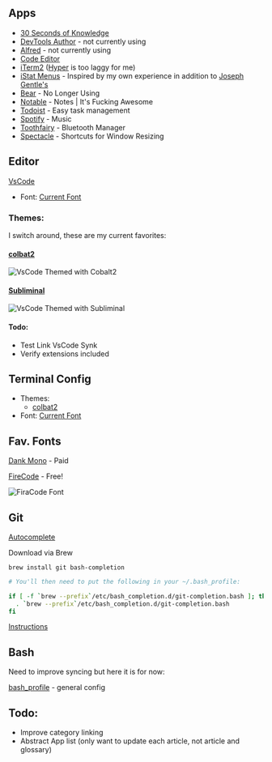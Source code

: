 ## Apps

- [30 Seconds of Knowledge](https://30secondsofknowledge.com/)
- [DevTools Author](https://chrome.google.com/webstore/detail/devtools-author/egfhcfdfnajldliefpdoaojgahefjhhi) - not currently using
- [Alfred](https://www.alfredapp.com/) - not currently using
- [Code Editor](https://github.com/jacobmoyle/mySetup/blob/master/README.md#editor)
- [iTerm2](https://iterm2.com) ([Hyper](https://hyper.is) is too laggy for me)
- [iStat Menus](https://bjango.com/mac/istatmenus/) - Inspired by my own experience in addition to [Joseph Gentle's](https://josephg.com/blog/electron-is-flash-for-the-desktop/)
- [Bear](https://bear.app) - No Longer Using
- [Notable](https://github.com/notable/notable) - Notes | It's Fucking Awesome
- [Todoist](https://todoist.com/?lang=en) - Easy task management
- [Spotify](https://www.spotify.com/us/) - Music
- [Toothfairy](https://itunes.apple.com/us/app/toothfairy/id1191449274?mt=12) - Bluetooth Manager
- [Spectacle](https://www.spectacleapp.com) - Shortcuts for Window Resizing

## Editor

[VsCode](https://code.visualstudio.com/)
- Font: [Current Font](https://github.com/jacobmoyle/mySetup/blob/master/README.md#current-font)

### Themes:

I switch around, these are my current favorites:

#### [colbat2](https://github.com/wesbos/cobalt2-vscode)

![VsCode Themed with Cobalt2](https://raw.githubusercontent.com/wesbos/cobalt2-vscode/cobalt2-updates/images/ss.png)

#### [Subliminal](https://github.com/gaearon/subliminal)

![VsCode Themed with Subliminal](https://github.com/gaearon/subliminal/blob/master/screenshot.png)


#### Todo:
- Test Link VsCode Synk
- Verify extensions included

## Terminal Config

- Themes: 
  - [colbat2](https://github.com/wesbos/Cobalt2-iterm)
- Font: [Current Font](https://github.com/jacobmoyle/mySetup/blob/master/README.md#current-font)

## Fav. Fonts

[Dank Mono](https://dank.sh/) - Paid

[FireCode](https://github.com/tonsky/FiraCode) - Free!

![FiraCode Font](https://camo.githubusercontent.com/3a8948f34284f378ead7af5846aa432035c687ad/687474703a2f2f732e746f6e736b792e6d652f696d67732f666972615f636f64655f6c6f676f2e737667)

## Git

[Autocomplete](https://git-scm.com/book/en/v1/Git-Basics-Tips-and-Tricks#Auto-Completion)

Download via Brew

```ssh
brew install git bash-completion
```

```bash
# You'll then need to put the following in your ~/.bash_profile:

if [ -f `brew --prefix`/etc/bash_completion.d/git-completion.bash ]; then
  . `brew --prefix`/etc/bash_completion.d/git-completion.bash
fi
```

[Instructions](https://apple.stackexchange.com/questions/55875/git-auto-complete-for-branches-at-the-command-line)

## Bash

Need to improve syncing but here it is for now: 

[bash_profile](https://github.com/jacobmoyle/mySetup/blob/master/.bash_profile) - general config

## Todo:

- Improve category linking
- Abstract App list (only want to update each article, not article and glossary)
